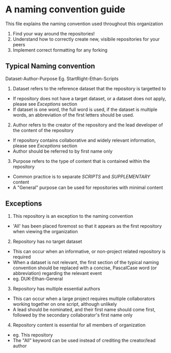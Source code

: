 # A naming convention guide
This file explains the naming convention used throughout this organization
1. Find your way around the repositories!
2. Understand how to correctly create new, visibile repositories for your peers
3. Implement correct formatting for any forking

## Typical Naming convention
Dataset-Author-Purpose
Eg. StartRight-Ethan-Scripts

1. Dataset refers to the reference dataset that the repository is targetted to
* If repository does not have a target dataset, or a dataset does not apply, please see _Exceptions_ section
* If dataset is one word, the full word is used, if the dataset is multiple words, an abbreviation of the first letters should be used.

2. Author refers to the creator of the repository and the lead developer of the content of the repository
* If repository contains collaborative and widely relevant information, please see _Exceptions_ section
* Author should be referred to by first name only

3. Purpose refers to the type of content that is contained within the repository
* Common practice is to separate _SCRIPTS_ and _SUPPLEMENTARY_ content
* A "General" purpose can be used for repositories with minimal content


## Exceptions
1. This repository is an exception to the naming convention
* 'All' has been placed foremost so that it appears as the first repository when viewing the organization

2. Repository has no target dataset
* This can occur when an informative, or non-project related repository is required
* When a dataset is not relevant, the first section of the typical naming convention should be replaced with a concise, PascalCase word (or abbreviation) 
regarding the relevant event
* eg. DUK-Ethan-General

3. Repository has multiple essential authors
* This can occur when a large project requires multiple collaborators working together on one script, although unlikely
* A lead should be nominated, and their first name should come first, followed by the secondary collaborator's first name only

4. Repository content is essential for all members of organization
* eg. This repository
* The "All" keyword can be used instead of crediting the creator/lead author
